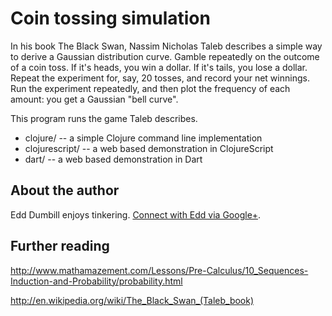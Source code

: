 Coin tossing simulation
=======================

In his book The Black Swan, Nassim Nicholas Taleb describes
a simple way to derive a Gaussian distribution curve. Gamble
repeatedly on the outcome of a coin toss. If it's heads, you
win a dollar. If it's tails, you lose a dollar. Repeat the
experiment for, say, 20 tosses, and record your net winnings.
Run the experiment repeatedly, and then plot the frequency
of each amount: you get a Gaussian "bell curve".

This program runs the game Taleb describes.

* clojure/ -- a simple Clojure command line implementation
* clojurescript/ -- a web based demonstration in ClojureScript
* dart/ -- a web based demonstration in Dart

About the author
----------------

Edd Dumbill enjoys tinkering.
[Connect with Edd via Google+](http://edd.me/ongplus).

Further reading
---------------

http://www.mathamazement.com/Lessons/Pre-Calculus/10_Sequences-Induction-and-Probability/probability.html

http://en.wikipedia.org/wiki/The_Black_Swan_(Taleb_book)
